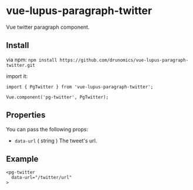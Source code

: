# vue-lupus-paragraph-twitter
Vue twitter paragraph component.



## Install

via npm:
`npm install https://github.com/drunomics/vue-lupus-paragraph-twitter.git`


import it:

```
import { PgTwitter } from 'vue-lupus-paragraph-twitter';

Vue.component('pg-twitter', PgTwitter);
```

## Properties
You can pass the following props:

- `data-url` ( string )
  The tweet's url.

## Example
```
<pg-twitter
  data-url="/twitter/url"
>
```